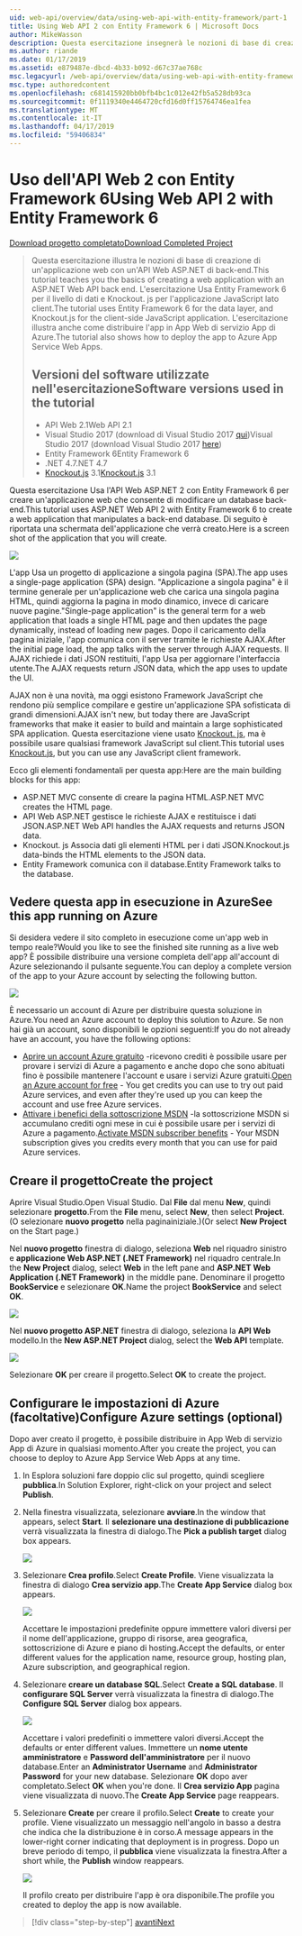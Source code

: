 ```yaml
---
uid: web-api/overview/data/using-web-api-with-entity-framework/part-1
title: Using Web API 2 con Entity Framework 6 | Microsoft Docs
author: MikeWasson
description: Questa esercitazione insegnerà le nozioni di base di creazione di un'applicazione web con un'API Web ASP.NET di back-end. L'esercitazione Usa Entity Framework 6 per il layout dei dati...
ms.author: riande
ms.date: 01/17/2019
ms.assetid: e879487e-dbcd-4b33-b092-d67c37ae768c
msc.legacyurl: /web-api/overview/data/using-web-api-with-entity-framework/part-1
msc.type: authoredcontent
ms.openlocfilehash: c681415920bb0bfb4bc1c012e42fb5a528db93ca
ms.sourcegitcommit: 0f1119340e4464720cfd16d0ff15764746ea1fea
ms.translationtype: MT
ms.contentlocale: it-IT
ms.lasthandoff: 04/17/2019
ms.locfileid: "59406834"
---
```

# <a name="using-web-api-2-with-entity-framework-6"></a><span data-ttu-id="896dd-104">Uso dell'API Web 2 con Entity Framework 6</span><span class="sxs-lookup"><span data-stu-id="896dd-104">Using Web API 2 with Entity Framework 6</span></span>


[<span data-ttu-id="896dd-105">Download progetto completato</span><span class="sxs-lookup"><span data-stu-id="896dd-105">Download Completed Project</span></span>](https://github.com/MikeWasson/BookService)

> <span data-ttu-id="896dd-106">Questa esercitazione illustra le nozioni di base di creazione di un'applicazione web con un'API Web ASP.NET di back-end.</span><span class="sxs-lookup"><span data-stu-id="896dd-106">This tutorial teaches you the basics of creating a web application with an ASP.NET Web API back end.</span></span> <span data-ttu-id="896dd-107">L'esercitazione Usa Entity Framework 6 per il livello di dati e Knockout. js per l'applicazione JavaScript lato client.</span><span class="sxs-lookup"><span data-stu-id="896dd-107">The tutorial uses Entity Framework 6 for the data layer, and Knockout.js for the client-side JavaScript application.</span></span> <span data-ttu-id="896dd-108">L'esercitazione illustra anche come distribuire l'app in App Web di servizio App di Azure.</span><span class="sxs-lookup"><span data-stu-id="896dd-108">The tutorial also shows how to deploy the app to Azure App Service Web Apps.</span></span>
>
> ## <a name="software-versions-used-in-the-tutorial"></a><span data-ttu-id="896dd-109">Versioni del software utilizzate nell'esercitazione</span><span class="sxs-lookup"><span data-stu-id="896dd-109">Software versions used in the tutorial</span></span>
>
> - <span data-ttu-id="896dd-110">API Web 2.1</span><span class="sxs-lookup"><span data-stu-id="896dd-110">Web API 2.1</span></span>
> - <span data-ttu-id="896dd-111">Visual Studio 2017 (download di Visual Studio 2017 [qui](https://visualstudio.microsoft.com/downloads/?utm_medium=microsoft&utm_source=docs.microsoft.com&utm_campaign=button+cta&utm_content=download+vs2017))</span><span class="sxs-lookup"><span data-stu-id="896dd-111">Visual Studio 2017 (download Visual Studio 2017 [here](https://visualstudio.microsoft.com/downloads/?utm_medium=microsoft&utm_source=docs.microsoft.com&utm_campaign=button+cta&utm_content=download+vs2017))</span></span>
> - <span data-ttu-id="896dd-112">Entity Framework 6</span><span class="sxs-lookup"><span data-stu-id="896dd-112">Entity Framework 6</span></span>
> - <span data-ttu-id="896dd-113">.NET 4.7</span><span class="sxs-lookup"><span data-stu-id="896dd-113">.NET 4.7</span></span>
> - <span data-ttu-id="896dd-114">[Knockout.js](http://knockoutjs.com/) 3.1</span><span class="sxs-lookup"><span data-stu-id="896dd-114">[Knockout.js](http://knockoutjs.com/) 3.1</span></span>

<span data-ttu-id="896dd-115">Questa esercitazione Usa l'API Web ASP.NET 2 con Entity Framework 6 per creare un'applicazione web che consente di modificare un database back-end.</span><span class="sxs-lookup"><span data-stu-id="896dd-115">This tutorial uses ASP.NET Web API 2 with Entity Framework 6 to create a web application that manipulates a back-end database.</span></span> <span data-ttu-id="896dd-116">Di seguito è riportata una schermata dell'applicazione che verrà creato.</span><span class="sxs-lookup"><span data-stu-id="896dd-116">Here is a screen shot of the application that you will create.</span></span>

[![](part-1/_static/image2.png)](part-1/_static/image1.png)

<span data-ttu-id="896dd-117">L'app Usa un progetto di applicazione a singola pagina (SPA).</span><span class="sxs-lookup"><span data-stu-id="896dd-117">The app uses a single-page application (SPA) design.</span></span> <span data-ttu-id="896dd-118">"Applicazione a singola pagina" è il termine generale per un'applicazione web che carica una singola pagina HTML, quindi aggiorna la pagina in modo dinamico, invece di caricare nuove pagine.</span><span class="sxs-lookup"><span data-stu-id="896dd-118">"Single-page application" is the general term for a web application that loads a single HTML page and then updates the page dynamically, instead of loading new pages.</span></span> <span data-ttu-id="896dd-119">Dopo il caricamento della pagina iniziale, l'app comunica con il server tramite le richieste AJAX.</span><span class="sxs-lookup"><span data-stu-id="896dd-119">After the initial page load, the app talks with the server through AJAX requests.</span></span> <span data-ttu-id="896dd-120">Il AJAX richiede i dati JSON restituiti, l'app Usa per aggiornare l'interfaccia utente.</span><span class="sxs-lookup"><span data-stu-id="896dd-120">The AJAX requests return JSON data, which the app uses to update the UI.</span></span>

<span data-ttu-id="896dd-121">AJAX non è una novità, ma oggi esistono Framework JavaScript che rendono più semplice compilare e gestire un'applicazione SPA sofisticata di grandi dimensioni.</span><span class="sxs-lookup"><span data-stu-id="896dd-121">AJAX isn't new, but today there are JavaScript frameworks that make it easier to build and maintain a large sophisticated SPA application.</span></span> <span data-ttu-id="896dd-122">Questa esercitazione viene usato [Knockout. js](http://knockoutjs.com/), ma è possibile usare qualsiasi framework JavaScript sul client.</span><span class="sxs-lookup"><span data-stu-id="896dd-122">This tutorial uses [Knockout.js](http://knockoutjs.com/), but you can use any JavaScript client framework.</span></span>

<span data-ttu-id="896dd-123">Ecco gli elementi fondamentali per questa app:</span><span class="sxs-lookup"><span data-stu-id="896dd-123">Here are the main building blocks for this app:</span></span>

- <span data-ttu-id="896dd-124">ASP.NET MVC consente di creare la pagina HTML.</span><span class="sxs-lookup"><span data-stu-id="896dd-124">ASP.NET MVC creates the HTML page.</span></span>
- <span data-ttu-id="896dd-125">API Web ASP.NET gestisce le richieste AJAX e restituisce i dati JSON.</span><span class="sxs-lookup"><span data-stu-id="896dd-125">ASP.NET Web API handles the AJAX requests and returns JSON data.</span></span>
- <span data-ttu-id="896dd-126">Knockout. js Associa dati gli elementi HTML per i dati JSON.</span><span class="sxs-lookup"><span data-stu-id="896dd-126">Knockout.js data-binds the HTML elements to the JSON data.</span></span>
- <span data-ttu-id="896dd-127">Entity Framework comunica con il database.</span><span class="sxs-lookup"><span data-stu-id="896dd-127">Entity Framework talks to the database.</span></span>

## <a name="see-this-app-running-on-azure"></a><span data-ttu-id="896dd-128">Vedere questa app in esecuzione in Azure</span><span class="sxs-lookup"><span data-stu-id="896dd-128">See this app running on Azure</span></span>

<span data-ttu-id="896dd-129">Si desidera vedere il sito completo in esecuzione come un'app web in tempo reale?</span><span class="sxs-lookup"><span data-stu-id="896dd-129">Would you like to see the finished site running as a live web app?</span></span> <span data-ttu-id="896dd-130">È possibile distribuire una versione completa dell'app all'account di Azure selezionando il pulsante seguente.</span><span class="sxs-lookup"><span data-stu-id="896dd-130">You can deploy a complete version of the app to your Azure account by selecting the following button.</span></span>

[![](http://azuredeploy.net/deploybutton.png)](https://azuredeploy.net/?WT.mc_id=deploy_azure_aspnet&repository=https://github.com/tfitzmac/BookService)

<span data-ttu-id="896dd-131">È necessario un account di Azure per distribuire questa soluzione in Azure.</span><span class="sxs-lookup"><span data-stu-id="896dd-131">You need an Azure account to deploy this solution to Azure.</span></span> <span data-ttu-id="896dd-132">Se non hai già un account, sono disponibili le opzioni seguenti:</span><span class="sxs-lookup"><span data-stu-id="896dd-132">If you do not already have an account, you have the following options:</span></span>

- <span data-ttu-id="896dd-133">[Aprire un account Azure gratuito](https://azure.microsoft.com/pricing/free-trial/?WT.mc_id=A443DD604) -ricevono crediti è possibile usare per provare i servizi di Azure a pagamento e anche dopo che sono abituati fino è possibile mantenere l'account e usare i servizi Azure gratuiti.</span><span class="sxs-lookup"><span data-stu-id="896dd-133">[Open an Azure account for free](https://azure.microsoft.com/pricing/free-trial/?WT.mc_id=A443DD604) - You get credits you can use to try out paid Azure services, and even after they're used up you can keep the account and use free Azure services.</span></span>
- <span data-ttu-id="896dd-134">[Attivare i benefici della sottoscrizione MSDN](https://azure.microsoft.com/pricing/member-offers/msdn-benefits-details/?WT.mc_id=A443DD604) -la sottoscrizione MSDN si accumulano crediti ogni mese in cui è possibile usare per i servizi di Azure a pagamento.</span><span class="sxs-lookup"><span data-stu-id="896dd-134">[Activate MSDN subscriber benefits](https://azure.microsoft.com/pricing/member-offers/msdn-benefits-details/?WT.mc_id=A443DD604) - Your MSDN subscription gives you credits every month that you can use for paid Azure services.</span></span>

## <a name="create-the-project"></a><span data-ttu-id="896dd-135">Creare il progetto</span><span class="sxs-lookup"><span data-stu-id="896dd-135">Create the project</span></span>

<span data-ttu-id="896dd-136">Aprire Visual Studio.</span><span class="sxs-lookup"><span data-stu-id="896dd-136">Open Visual Studio.</span></span> <span data-ttu-id="896dd-137">Dal **File** dal menu **New**, quindi selezionare **progetto**.</span><span class="sxs-lookup"><span data-stu-id="896dd-137">From the **File** menu, select **New**, then select **Project**.</span></span> <span data-ttu-id="896dd-138">(O selezionare **nuovo progetto** nella paginainiziale.)</span><span class="sxs-lookup"><span data-stu-id="896dd-138">(Or select **New Project** on the Start page.)</span></span>

<span data-ttu-id="896dd-139">Nel **nuovo progetto** finestra di dialogo, seleziona **Web** nel riquadro sinistro e **applicazione Web ASP.NET (.NET Framework)** nel riquadro centrale.</span><span class="sxs-lookup"><span data-stu-id="896dd-139">In the **New Project** dialog, select **Web** in the left pane and **ASP.NET Web Application (.NET Framework)** in the middle pane.</span></span> <span data-ttu-id="896dd-140">Denominare il progetto **BookService** e selezionare **OK**.</span><span class="sxs-lookup"><span data-stu-id="896dd-140">Name the project **BookService** and select **OK**.</span></span>

[![](part-1/_static/image11.png)](part-1/_static/image11.png)

<span data-ttu-id="896dd-141">Nel **nuovo progetto ASP.NET** finestra di dialogo, seleziona la **API Web** modello.</span><span class="sxs-lookup"><span data-stu-id="896dd-141">In the **New ASP.NET Project** dialog, select the **Web API** template.</span></span>

[![](part-1/_static/image12.png)](part-1/_static/image12.png)


<span data-ttu-id="896dd-142">Selezionare **OK** per creare il progetto.</span><span class="sxs-lookup"><span data-stu-id="896dd-142">Select **OK** to create the project.</span></span>

## <a name="configure-azure-settings-optional"></a><span data-ttu-id="896dd-143">Configurare le impostazioni di Azure (facoltative)</span><span class="sxs-lookup"><span data-stu-id="896dd-143">Configure Azure settings (optional)</span></span>

<span data-ttu-id="896dd-144">Dopo aver creato il progetto, è possibile distribuire in App Web di servizio App di Azure in qualsiasi momento.</span><span class="sxs-lookup"><span data-stu-id="896dd-144">After you create the project, you can choose to deploy to Azure App Service Web Apps at any time.</span></span> 

1. <span data-ttu-id="896dd-145">In Esplora soluzioni fare doppio clic sul progetto, quindi scegliere **pubblica**.</span><span class="sxs-lookup"><span data-stu-id="896dd-145">In Solution Explorer, right-click on your project and select **Publish**.</span></span>

2. <span data-ttu-id="896dd-146">Nella finestra visualizzata, selezionare **avviare**.</span><span class="sxs-lookup"><span data-stu-id="896dd-146">In the window that appears, select **Start**.</span></span> <span data-ttu-id="896dd-147">Il **selezionare una destinazione di pubblicazione** verrà visualizzata la finestra di dialogo.</span><span class="sxs-lookup"><span data-stu-id="896dd-147">The **Pick a publish target** dialog box appears.</span></span>

   [![](part-1/_static/image14.png)](part-1/_static/image14.png)

3. <span data-ttu-id="896dd-148">Selezionare **Crea profilo**.</span><span class="sxs-lookup"><span data-stu-id="896dd-148">Select **Create Profile**.</span></span> <span data-ttu-id="896dd-149">Viene visualizzata la finestra di dialogo **Crea servizio app**.</span><span class="sxs-lookup"><span data-stu-id="896dd-149">The **Create App Service** dialog box appears.</span></span>

   [![](part-1/_static/image15.png)](part-1/_static/image15.png)

   <span data-ttu-id="896dd-150">Accettare le impostazioni predefinite oppure immettere valori diversi per il nome dell'applicazione, gruppo di risorse, area geografica, sottoscrizione di Azure e piano di hosting.</span><span class="sxs-lookup"><span data-stu-id="896dd-150">Accept the defaults, or enter different values for the application name, resource group, hosting plan, Azure subscription, and geographical region.</span></span> 

4. <span data-ttu-id="896dd-151">Selezionare **creare un database SQL**.</span><span class="sxs-lookup"><span data-stu-id="896dd-151">Select **Create a SQL database**.</span></span> <span data-ttu-id="896dd-152">Il **configurare SQL Server** verrà visualizzata la finestra di dialogo.</span><span class="sxs-lookup"><span data-stu-id="896dd-152">The **Configure SQL Server** dialog box appears.</span></span> 

   [![](part-1/_static/image16.png)](part-1/_static/image16.png)

   <span data-ttu-id="896dd-153">Accettare i valori predefiniti o immettere valori diversi.</span><span class="sxs-lookup"><span data-stu-id="896dd-153">Accept the defaults or enter different values.</span></span> <span data-ttu-id="896dd-154">Immettere un **nome utente amministratore** e **Password dell'amministratore** per il nuovo database.</span><span class="sxs-lookup"><span data-stu-id="896dd-154">Enter an **Administrator Username** and **Administrator Password** for your new database.</span></span> <span data-ttu-id="896dd-155">Selezionare **OK** dopo aver completato.</span><span class="sxs-lookup"><span data-stu-id="896dd-155">Select **OK** when you're done.</span></span> <span data-ttu-id="896dd-156">Il **Crea servizio App** pagina viene visualizzata di nuovo.</span><span class="sxs-lookup"><span data-stu-id="896dd-156">The **Create App Service** page reappears.</span></span>

5. <span data-ttu-id="896dd-157">Selezionare **Create** per creare il profilo.</span><span class="sxs-lookup"><span data-stu-id="896dd-157">Select **Create** to create your profile.</span></span> <span data-ttu-id="896dd-158">Viene visualizzato un messaggio nell'angolo in basso a destra che indica che la distribuzione è in corso.</span><span class="sxs-lookup"><span data-stu-id="896dd-158">A message appears in the lower-right corner indicating that deployment is in progress.</span></span> <span data-ttu-id="896dd-159">Dopo un breve periodo di tempo, il **pubblica** viene visualizzata la finestra.</span><span class="sxs-lookup"><span data-stu-id="896dd-159">After a short while, the **Publish** window reappears.</span></span>

    [![](part-1/_static/image17.png)](part-1/_static/image17.png)
   
    <span data-ttu-id="896dd-160">Il profilo creato per distribuire l'app è ora disponibile.</span><span class="sxs-lookup"><span data-stu-id="896dd-160">The profile you created to deploy the app is now available.</span></span> 


> [!div class="step-by-step"]
> [<span data-ttu-id="896dd-161">avanti</span><span class="sxs-lookup"><span data-stu-id="896dd-161">Next</span></span>](part-2.md)

